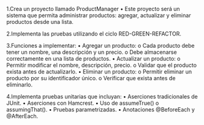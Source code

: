 1.Crea un proyecto llamado ProductManager 
    • Este proyecto será un sistema que permita administrar productos: agregar, actualizar y eliminar productos desde una lista.

2.Implementa las pruebas utilizando el ciclo RED-GREEN-REFACTOR.

3.Funciones a implementar: 
• Agregar un producto:
        o Cada producto debe tener un nombre, una descripción y un precio. 
        o Debe almacenarse correctamente en una lista de productos.
•    Actualizar un producto:
        o Permitir modificar el nombre, descripción, precio. 
        o Validar que el producto exista antes de actualizarlo.
• Eliminar un producto:
        o Permitir eliminar un producto por su identificador único.
        o Verificar que exista antes de eliminarlo.

4.Implementa pruebas unitarias que incluyan: 
• Aserciones tradicionales de JUnit. 
• Aserciones con Hamcrest. 
• Uso de assumeTrue() o assumingThat(). 
• Pruebas parametrizadas. 
• Anotaciones @BeforeEach y @AfterEach.